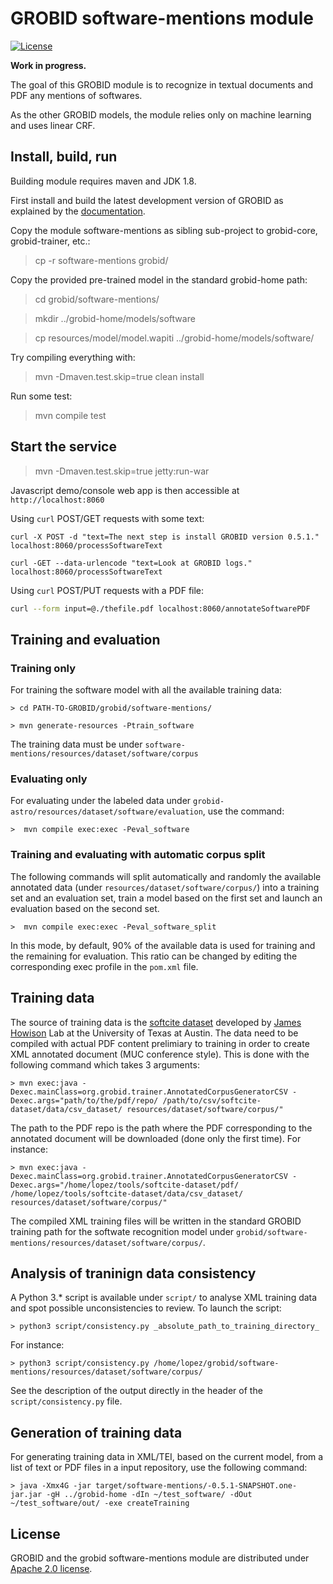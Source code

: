 # GROBID software-mentions module

[![License](http://img.shields.io/:license-apache-blue.svg)](http://www.apache.org/licenses/LICENSE-2.0.html)

__Work in progress.__

The goal of this GROBID module is to recognize in textual documents and PDF any mentions of softwares.   

As the other GROBID models, the module relies only on machine learning and uses linear CRF. 

## Install, build, run

Building module requires maven and JDK 1.8.  

First install and build the latest development version of GROBID as explained by the [documentation](http://grobid.readthedocs.org).

Copy the module software-mentions as sibling sub-project to grobid-core, grobid-trainer, etc.:

> cp -r software-mentions grobid/

Copy the provided pre-trained model in the standard grobid-home path:

> cd grobid/software-mentions/

> mkdir ../grobid-home/models/software

> cp resources/model/model.wapiti ../grobid-home/models/software/

Try compiling everything with:

> mvn -Dmaven.test.skip=true clean install

Run some test: 

> mvn compile test


## Start the service

> mvn -Dmaven.test.skip=true jetty:run-war

Javascript demo/console web app is then accessible at ```http://localhost:8060```

Using ```curl``` POST/GET requests with some text:

```
curl -X POST -d "text=The next step is install GROBID version 0.5.1." localhost:8060/processSoftwareText
```

```
curl -GET --data-urlencode "text=Look at GROBID logs." localhost:8060/processSoftwareText
```

Using ```curl``` POST/PUT requests with a PDF file:

```bash
curl --form input=@./thefile.pdf localhost:8060/annotateSoftwarePDF
```

## Training and evaluation

### Training only

For training the software model with all the available training data:

```
> cd PATH-TO-GROBID/grobid/software-mentions/

> mvn generate-resources -Ptrain_software
```

The training data must be under ```software-mentions/resources/dataset/software/corpus```

### Evaluating only

For evaluating under the labeled data under ```grobid-astro/resources/dataset/software/evaluation```, use the command:

```
>  mvn compile exec:exec -Peval_software
```

### Training and evaluating with automatic corpus split

The following commands will split automatically and randomly the available annotated data (under ```resources/dataset/software/corpus/```) into a training set and an evaluation set, train a model based on the first set and launch an evaluation based on the second set. 

```
>  mvn compile exec:exec -Peval_software_split
```

In this mode, by default, 90% of the available data is used for training and the remaining for evaluation. This ratio can be changed by editing the corresponding exec profile in the `pom.xml` file. 

## Training data
 
The source of training data is the [softcite dataset](https://github.com/howisonlab/softcite-dataset) developed by [James Howison](http://james.howison.name/) Lab at the University of Texas at Austin. The data need to be compiled with actual PDF content prelimiary to training in order to create XML annotated document (MUC conference style). This is done with the following command which takes 3 arguments: 

```
> mvn exec:java -Dexec.mainClass=org.grobid.trainer.AnnotatedCorpusGeneratorCSV -Dexec.args="path/to/the/pdf/repo/ /path/to/csv/softcite-dataset/data/csv_dataset/ resources/dataset/software/corpus/"
```

The path to the PDF repo is the path where the PDF corresponding to the annotated document will be downloaded (done only the first time). For instance:


```
> mvn exec:java -Dexec.mainClass=org.grobid.trainer.AnnotatedCorpusGeneratorCSV -Dexec.args="/home/lopez/tools/softcite-dataset/pdf/ /home/lopez/tools/softcite-dataset/data/csv_dataset/ resources/dataset/software/corpus/"
```

The compiled XML training files will be written in the standard GROBID training path for the softwate recognition model under `grobid/software-mentions/resources/dataset/software/corpus/`.


## Analysis of traninign data consistency

A Python 3.* script is available under `script/` to analyse XML training data and spot possible unconsistencies to review. To launch the script: 

```
> python3 script/consistency.py _absolute_path_to_training_directory_
```

For instance: 


```
> python3 script/consistency.py /home/lopez/grobid/software-mentions/resources/dataset/software/corpus/
```

See the description of the output directly in the header of the `script/consistency.py` file.


## Generation of training data

For generating training data in XML/TEI, based on the current model, from a list of text or PDF files in a input repository, use the following command: 

```
> java -Xmx4G -jar target/software-mentions/-0.5.1-SNAPSHOT.one-jar.jar -gH ../grobid-home -dIn ~/test_software/ -dOut ~/test_software/out/ -exe createTraining
```


## License

GROBID and the grobid software-mentions module are distributed under [Apache 2.0 license](http://www.apache.org/licenses/LICENSE-2.0). 
